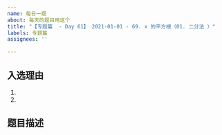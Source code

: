 ```yaml
---
name: 每日一题
about: 每天的题目用这个
title: "【专题篇  - Day 61】 2021-01-01 - 69. x 的平方根（01. 二分法 ）"
labels: 专题篇
assignees: ''

---
```


## 入选理由

1.
2.

## 题目描述
